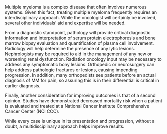 Multiple myeloma is a complex disease that often involves numerous systems. Given this fact, treating multiple myeloma frequently requires an interdisciplinary approach. While the oncologist will certainly be involved, several other individuals’ aid and expertise will be needed.

From a diagnostic standpoint, pathology will provide critical diagnostic information and interpretation of serum protein electrophoresis and bone marrow biopsy evaluation and quantification of plasma cell involvement. Radiology will help determine the presence of any lytic lesions. Nephrologists may be required to aid in the management of any new or worsening renal dysfunction. Radiation oncology input may be necessary to address any symptomatic bony lesions. Orthopedic or neurosurgery can help address pathologic fractures or lesions, causing impending progression. In addition, many orthopedists see patients before an actual diagnosis of MM for pain, so assuring this is in their differential is critical in earlier diagnosis.

Finally, another consideration for improving outcomes is that of a second opinion. Studies have demonstrated decreased mortality risk when a patient is evaluated and treated at a National Cancer Institute Comprehensive Cancer Center (NCI CCC).

While every case is unique in its presentation and progression, without a doubt, a multidisciplinary approach helps improve results.